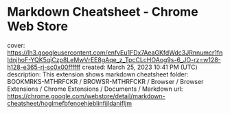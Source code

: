 # Markdown Cheatsheet - Chrome Web Store

cover: https://lh3.googleusercontent.com/enfvEu1FDx7AeaGKfdWdc3JRnnumcr1fnIdnjhoF-YQK5qiCzp8LeMwVrEE8gAqe_z_TpcCLcHOAog9s-6_JO-rz=w128-h128-e365-rj-sc0x00ffffff
created: March 25, 2023 10:41 PM (UTC)
description: This extension shows markdown cheatsheet
folder: BOOKMRKS-MTHRFCKR / BROWSR-MTHRFCKR / Browser / Browser Extensions / Chrome Extensions / Documents / Markdown
url: https://chrome.google.com/webstore/detail/markdown-cheatsheet/hoglmefbfenoehjeblinfijldanifljm